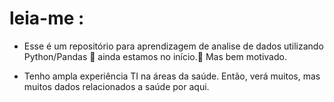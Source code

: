 # leia-me :

-  Esse é um repositório para aprendizagem de analise de dados utilizando Python/Pandas :panda_face: ainda estamos no início​.:baby: Mas bem motivado. 

- Tenho ampla experiência  TI na áreas  da saúde. Então, verá muitos, mas muitos dados relacionados a saúde por aqui.

  
